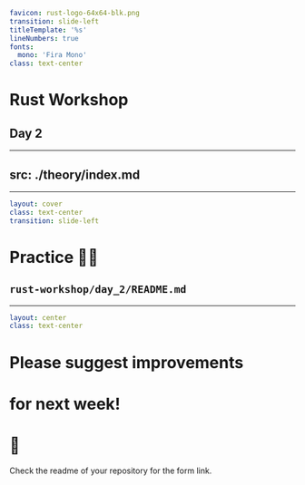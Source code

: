```yaml
favicon: rust-logo-64x64-blk.png
transition: slide-left
titleTemplate: '%s'
lineNumbers: true
fonts:
  mono: 'Fira Mono'
class: text-center
```

# Rust Workshop

## Day 2

---
src: ./theory/index.md
---

---

```yaml
layout: cover
class: text-center
transition: slide-left
```

# Practice 🧑‍💻

## `rust-workshop/day_2/README.md`

<Nr />

---

```yaml
layout: center
class: text-center
```

# Please suggest improvements
# for next week!
# 🦀

Check the readme of your repository for the form link.
